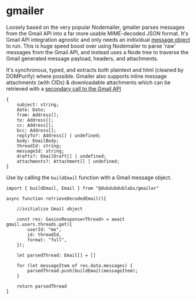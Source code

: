 # gmailer

Loosely based on the very popular Nodemailer, gmailer parses messages from the Gmail API into a far more usable MIME-decoded JSON format. It's Gmail API integration agnostic and only needs an individual [message object](https://developers.google.com/gmail/api/reference/rest/v1/users.messages/get) to run. This is huge speed boost over using Nodemailer to parse 'raw' messages from the Gmail API, and instead uses a Node tree to traverse the Gmail generated message payload, headers, and attachments. 

It's synchronous, typed, and extracts both plaintext and html (cleaned by DOMPurify) where possible. Gmailer also supports inline message attachments (with CIDs) & downloadable attachments which can be retrieved with a [secondary call to the Gmail API](https://developers.google.com/gmail/api/reference/rest/v1/users.messages.attachments/get)


```
{
    subject: string;
    date: Date;
    from: Address[];
    to: Address[];
    cc: Address[];
    bcc: Address[];
    replyTo?: Address[] | undefined;
    body: EmailBody;
    threadId: string;
    messageId: string;
    drafts?: EmailDraft[] | undefined;
    attachments?: Attachment[] | undefined;
}
```

 Use by calling the ```buildEmail``` function with a Gmail message object. 

```
import { buildEmail, Email } from "@dubdubdublabs/gmailer"

async function retrieveDecodedEmail(){

    //initialize Gmail object

    const res: GaxiosResponse<Thread> = await gmail.users.threads.get({
        userId: "me",
        id: threadId,
        format: "full",
    });

    let parsedThread: Email[] = []

    for (let messageItem of res.data.messages) {
        parsedThread.push(buildEmail(messageItem);
    }

    return parsedThread
}
```
